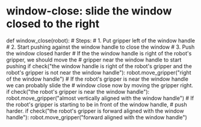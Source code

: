 

# window-close: slide the window closed to the right
def window_close(robot):
    # Steps:
    #  1. Put gripper left of the window handle
    #  2. Start pushing against the window handle to close the window
    #  3. Push the window closed harder
    # If the the window handle is right of the robot's gripper, we should move the
    # gripper near the window handle to start pushing
    if check("the window handle is right of the robot's gripper and the robot's gripper is not near the window handle"):
        robot.move_gripper("right of the window handle")
    # If the robot's gripper is near the window handle we can probably slide the
    # window close now by moving the gripper right.
    if check("the robot's gripper is near the window handle"):
        robot.move_gripper("almost vertically aligned with the window handle")
    # If the robot's gripper is starting to be in front of the window handle,
    # push harder.
    if check("the robot's gripper is forward aligned with the window handle"):
        robot.move_gripper("forward aligned with the window handle")